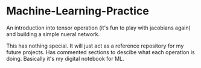 # Machine-Learning-Practice
An introduction into tensor operation (it's fun to play with jacobians again) and building a simple nueral network. 

This has nothing special. It will just act as a reference repository for my future projects. Has commented sections to descibe what each operation is doing. Basically it's my digital notebook for ML.
